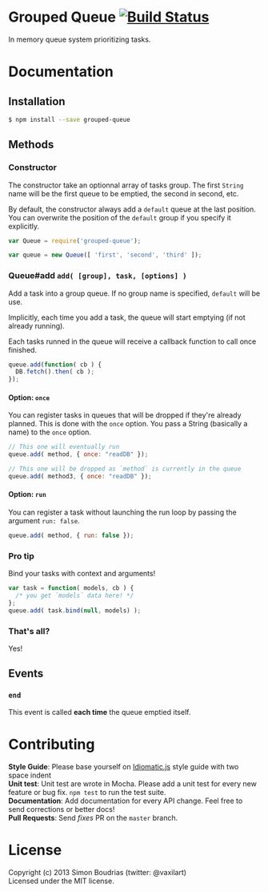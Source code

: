 Grouped Queue [![Build Status](https://travis-ci.org/SBoudrias/grouped-queue.png?branch=master)](https://travis-ci.org/SBoudrias/grouped-queue)
==============

In memory queue system prioritizing tasks.


Documentation
=============

Installation
-------------

``` bash
$ npm install --save grouped-queue
```

Methods
------------

### Constructor

The constructor take an optionnal array of tasks group. The first `String` name will be the first queue to be emptied, the second in second, etc.

By default, the constructor always add a `default` queue at the last position. You can overwrite the position of the `default` group if you specify it explicitly.

``` javascript
var Queue = require('grouped-queue');

var queue = new Queue([ 'first', 'second', 'third' ]);
```

### Queue#add `add( [group], task, [options] )`

Add a task into a group queue. If no group name is specified, `default` will be use.

Implicitly, each time you add a task, the queue will start emptying (if not already running).

Each tasks runned in the queue will receive a callback function to call once finished.

``` javascript
queue.add(function( cb ) {
  DB.fetch().then( cb );
});
```

#### Option: `once`

You can register tasks in queues that will be dropped if they're already planned. This is done with the `once` option. You pass a String (basically a name) to the `once` option.

``` javascript
// This one will eventually run
queue.add( method, { once: "readDB" });

// This one will be dropped as `method` is currently in the queue
queue.add( method3, { once: "readDB" });
```

#### Option: `run`

You can register a task without launching the run loop by passing the argument `run: false`.

```javascript
queue.add( method, { run: false });
```

### Pro tip

Bind your tasks with context and arguments!

``` javascript
var task = function( models, cb ) {
  /* you get `models` data here! */
};
queue.add( task.bind(null, models) );
```

### That's all?

Yes!

Events
-------------

### `end`

This event is called **each time** the queue emptied itself.


Contributing
=====================

**Style Guide**: Please base yourself on [Idiomatic.js](https://github.com/rwldrn/idiomatic.js) style guide with two space indent  
**Unit test**: Unit test are wrote in Mocha. Please add a unit test for every new feature
or bug fix. `npm test` to run the test suite.  
**Documentation**: Add documentation for every API change. Feel free to send corrections
or better docs!  
**Pull Requests**: Send _fixes_ PR on the `master` branch.


License
=====================

Copyright (c) 2013 Simon Boudrias (twitter: @vaxilart)  
Licensed under the MIT license.
